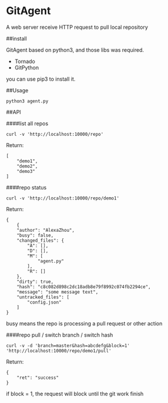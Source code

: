 # GitAgent
A web server receive HTTP request to pull local repository

##install

GitAgent based on python3, and those libs was required.

 * Tornado
 * GitPython
 
you can use pip3 to install it. 
 
##Usage

```python3 agent.py```

##API

####list all repos

```curl -v 'http://localhost:10000/repo'```

Return:

```
[
    "demo1",
    "demo2",
    "demo3"
]
```



####repo status

```curl -v 'http://localhost:10000/repo/demo1'```

Return:

```
{
    {
    "author": "AlexaZhou",
    "busy": false,
    "changed_files": {
        "A": [],
        "D": [],
        "M": [
            "agent.py"
        ],
        "R": []
    },
    "dirty": true,
    "hash": "c8c082d898c2dc18adb8e79f8992c074fb2294ce",
    "message": "some message text",
    "untracked_files": [
        "config.json"
    ]
}
```

busy means the repo is processing a pull request or other action

####repo pull / switch branch / switch hash

```curl -v -d 'branch=master&hash=abcdefg&block=1' 'http://localhost:10000/repo/demo1/pull'```

Return:

```
{
    "ret": "success"
}
```


if block = 1, the request will block until the git work finish 
 
